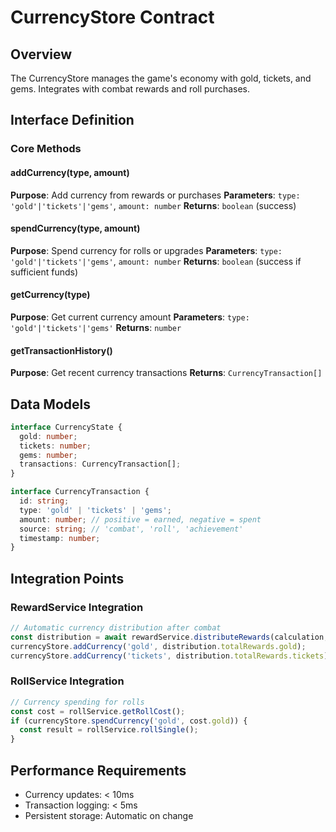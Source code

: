 # CurrencyStore Contract

## Overview
The CurrencyStore manages the game's economy with gold, tickets, and gems. Integrates with combat rewards and roll purchases.

## Interface Definition

### Core Methods

#### addCurrency(type, amount)
**Purpose**: Add currency from rewards or purchases
**Parameters**: `type: 'gold'|'tickets'|'gems'`, `amount: number`
**Returns**: `boolean` (success)

#### spendCurrency(type, amount)
**Purpose**: Spend currency for rolls or upgrades
**Parameters**: `type: 'gold'|'tickets'|'gems'`, `amount: number`
**Returns**: `boolean` (success if sufficient funds)

#### getCurrency(type)
**Purpose**: Get current currency amount
**Parameters**: `type: 'gold'|'tickets'|'gems'`
**Returns**: `number`

#### getTransactionHistory()
**Purpose**: Get recent currency transactions
**Returns**: `CurrencyTransaction[]`

## Data Models

```typescript
interface CurrencyState {
  gold: number;
  tickets: number;
  gems: number;
  transactions: CurrencyTransaction[];
}

interface CurrencyTransaction {
  id: string;
  type: 'gold' | 'tickets' | 'gems';
  amount: number; // positive = earned, negative = spent
  source: string; // 'combat', 'roll', 'achievement'
  timestamp: number;
}
```

## Integration Points

### RewardService Integration
```typescript
// Automatic currency distribution after combat
const distribution = await rewardService.distributeRewards(calculation, playerLevel);
currencyStore.addCurrency('gold', distribution.totalRewards.gold);
currencyStore.addCurrency('tickets', distribution.totalRewards.tickets);
```

### RollService Integration
```typescript
// Currency spending for rolls
const cost = rollService.getRollCost();
if (currencyStore.spendCurrency('gold', cost.gold)) {
  const result = rollService.rollSingle();
}
```

## Performance Requirements
- Currency updates: < 10ms
- Transaction logging: < 5ms
- Persistent storage: Automatic on change